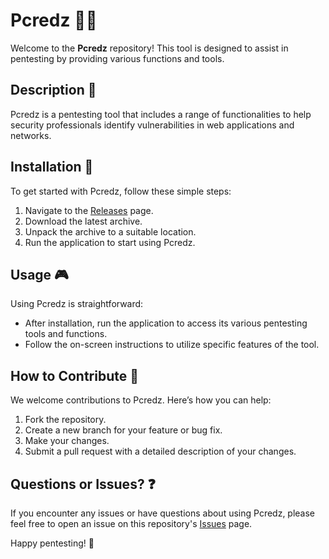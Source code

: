 # Pcredz 🕵️‍♂️

Welcome to the **Pcredz** repository! This tool is designed to assist in pentesting by providing various functions and tools.

## Description 📝

Pcredz is a pentesting tool that includes a range of functionalities to help security professionals identify vulnerabilities in web applications and networks.

## Installation 🔽

To get started with Pcredz, follow these simple steps:

1. Navigate to the [Releases](../../releases) page.
2. Download the latest archive.
3. Unpack the archive to a suitable location.
4. Run the application to start using Pcredz.

## Usage 🎮

Using Pcredz is straightforward:
- After installation, run the application to access its various pentesting tools and functions.
- Follow the on-screen instructions to utilize specific features of the tool.

## How to Contribute 🤝

We welcome contributions to Pcredz. Here’s how you can help:

1. Fork the repository.
2. Create a new branch for your feature or bug fix.
3. Make your changes.
4. Submit a pull request with a detailed description of your changes.

## Questions or Issues? ❓

If you encounter any issues or have questions about using Pcredz, please feel free to open an issue on this repository's [Issues](../../issues) page.

Happy pentesting! 🎉
